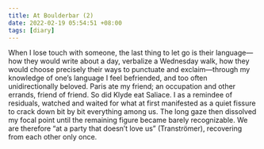 ```yaml
---
title: At Boulderbar (2)
date: 2022-02-19 05:54:51 +08:00
tags: [diary]
---
```


When I lose touch with someone, the last thing to let go is their language—how they would write about a day, verbalize a Wednesday walk, how they would choose precisely their ways to punctuate and exclaim—through my knowledge of one’s language I feel befriended, and too often unidirectionally beloved. Paris ate my friend; an occupation and other errands, friend of friend. So did Klyde eat Saliace. I as a remindee of residuals, watched and waited for what at first manifested as a quiet fissure to crack down bit by bit everything among us. The long gaze then dissolved my focal point until the remaining figure became barely recognizable. We are therefore “at a party that doesn’t love us” (Tranströmer), recovering from each other only once.
